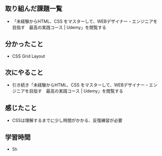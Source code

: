 ## 取り組んだ課題一覧
- 「未経験からHTML、CSS をマスターして、WEBデザイナー・エンジニアを目指す　最高の実践コース | Udemy」を閲覧する
## 分かったこと
- CSS Grid Layout
## 次にやること
- 引き続き「未経験からHTML、CSS をマスターして、WEBデザイナー・エンジニアを目指す　最高の実践コース | Udemy」を閲覧する
## 感じたこと
- CSSは理解するまでに少し時間がかかる、反復練習が必要
## 学習時間
- 5h
